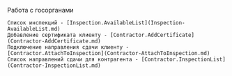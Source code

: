 Работа с госорганами

    Список инспекций - [Inspection.AvailableList](Inspection-AvailableList.md)
    Добавление сертификата клиенту - [Contractor.AddCertificate](Contractor-AddCertificate.md)
    Подключение направления сдачи клиенту - [Contractor.AttachToInspection](Contractor-AttachToInspection.md)
    Список направлений сдачи для контрагента - [Contractor.InspectionList](Contractor-InspectionList.md)
